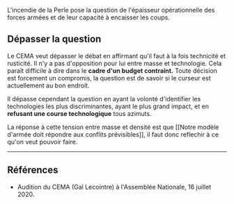 L'incendie de la Perle pose la question de l'épaisseur opérationnelle des forces armées et de leur capacité à encaisser les coups. 

## Dépasser la question

Le CEMA veut dépasser le débat en affirmant qu'il faut à la fois technicité et rusticité. Il n'y a pas d'opposition pour lui entre masse et technologie. Cela paraît difficile à dire dans le **cadre d'un budget contraint.** Toute décision est forcement un compromis, la question est de savoir si le curseur est actuellement au bon endroit.

Il dépasse cependant la question en ayant la volonté d'identifier les technologies les plus discriminantes, ayant le plus grand impact, et en **refusant une course technologique** tous azimuts. 

La réponse à cette tension entre masse et densité est que [[Notre modèle d'armée doit répondre aux conflits prévisibles]], il faut donc reflechir à ce qu'on veut pouvoir faire.

--- 

## Références
- Audition du CEMA (Gal Lecointre) à l'Assemblée Nationale, 16 juillet 2020.